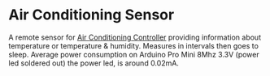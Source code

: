 # Air Conditioning Sensor

A remote sensor for [Air Conditioning Controller](https://github.com/pamelus/air-conditioning-controller) providing
information about temperature or temperature & humidity. Measures in intervals then goes to sleep. Average power
consumption on Arduino Pro Mini 8Mhz 3.3V (power led soldered out) the power led, is around 0.02mA.